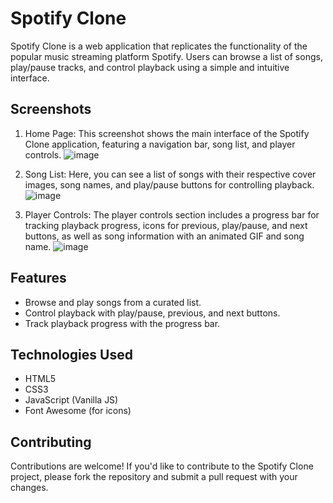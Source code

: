 # Spotify Clone

Spotify Clone is a web application that replicates the functionality of the popular music streaming platform Spotify. Users can browse a list of songs, play/pause tracks, and control playback using a simple and intuitive interface.

## Screenshots

1. Home Page:
   This screenshot shows the main interface of the Spotify Clone application, featuring a navigation bar, song list, and player controls.
   ![image](https://github.com/Jyothikayy/web_spotify_clone/assets/125146575/cf2c465c-d419-4855-99ba-c39026fd5d1c)


3. Song List:
   Here, you can see a list of songs with their respective cover images, song names, and play/pause buttons for controlling playback.
   ![image](https://github.com/Jyothikayy/web_spotify_clone/assets/125146575/9474d5b6-a12e-4e4b-a9cf-9d7ecdfa815a)


5. Player Controls:
   The player controls section includes a progress bar for tracking playback progress, icons for previous, play/pause, and next buttons, as well as song information with an animated GIF and song name.
   ![image](https://github.com/Jyothikayy/web_spotify_clone/assets/125146575/e7b0b006-a6ce-4b65-ab46-dd0f6f063e79)


## Features

- Browse and play songs from a curated list.
- Control playback with play/pause, previous, and next buttons.
- Track playback progress with the progress bar.

## Technologies Used

- HTML5
- CSS3
- JavaScript (Vanilla JS)
- Font Awesome (for icons)
  
## Contributing
Contributions are welcome! If you'd like to contribute to the Spotify Clone project, please fork the repository and submit a pull request with your changes.

